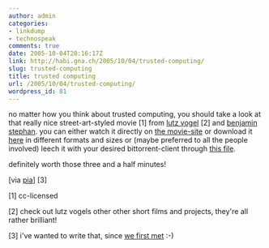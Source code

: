 ```yaml
---
author: admin
categories:
- linkdump
- technospeak
comments: true
date: 2005-10-04T20:16:17Z
link: http://habi.gna.ch/2005/10/04/trusted-computing/
slug: trusted-computing
title: trusted computing
url: /2005/10/04/trusted-computing/
wordpress_id: 81
---
```


no matter how you think about trusted computing, you should take a look at that really nice street-art-styled movie [1] from [lutz vogel](http://pixelamusement.com/) [2] and [benjamin stephan](http://www.lafkon.net/). you can either watch it directly on [the movie-site](http://lafkon.net/tc/) or download it [here](http://www.fh-augsburg.de/~lvogel/tc/) in different formats and sizes or (maybe preferred to all the people involved) leech it with your desired bittorrent-client through [this file](http://www.lafkon.net/tc/trusted-computing.torrent).
  
definitely worth those three and a half minutes!



[via [pia](http://3.14a.ch/archives/2005/09/17/trusted-computing/)] [3]



[1] cc-licensed
  
[2] check out lutz vogels other other short films and projects, they're all rather brilliant!
  
[3] i've wanted to write that, since [we first met](http://flickr.com/photos/habi/8918958/) :-)

